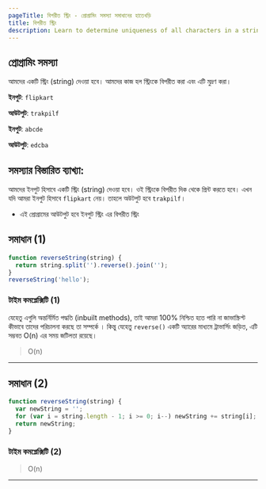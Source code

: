 ```yaml
---
pageTitle: বিপরীত স্ট্রিং - প্রোগ্রামিং সমস্যা সমাধানের হাতেখড়ি
title: বিপরীত স্ট্রিং
description: Learn to determine uniqueness of all characters in a string.
---
```


## প্রোগ্রামিং সমস্যা

আমদের একটি স্ট্রিং (string) দেওয়া হবে। আমদের কাজ হল স্ট্রিংকে বিপরীত করা এবং এটি মুদ্রণ করা।

**ইনপুট**: `flipkart`

**আউটপুট**: `trakpilf`

**ইনপুট**: `abcde`

**আউটপুট**: `edcba`

## সমস্যার বিস্তারিত ব্যাখ্যা:

আমদের ইনপুট হিসাবে একটি স্ট্রিং (string) দেওয়া হবে। ওই স্ট্রিংকে বিপরীত দিক থেকে প্রিন্ট করতে হবে। এখন যদি আমরা ইনপুট হিসাবে `flipkart` নেয়। তাহলে অউটপুট হবে `trakpilf`।

- এই প্রোগ্রামের আউটপুট হবে ইনপুট স্ট্রিং এর বিপরীত স্ট্রিং

## সমাধান (1)

```js
function reverseString(string) {
  return string.split('').reverse().join('');
}
reverseString('hello');
```

### টাইম কমপ্লেক্সিটি (1)

যেহেতু এগুলি অন্তর্নির্মিত পদ্ধতি (inbuilt methods), তাই আমরা 100% নিশ্চিত হতে পারি না জাভাস্ক্রিপ্ট কীভাবে তাদের পরিচালনা করছে তা সম্পর্কে । কিন্তু যেহেতু `reverse()` একটি অ্যারের মাধ্যমে ট্রাভার্সিং জড়িত, এটি সম্ভবত O(n) এর সময় জটিলতা রয়েছে।

> O(n)

---

## সমাধান (2)

```js
function reverseString(string) {
  var newString = '';
  for (var i = string.length - 1; i >= 0; i--) newString += string[i];
  return newString;
}
```

### টাইম কমপ্লেক্সিটি (2)

> O(n)

---
